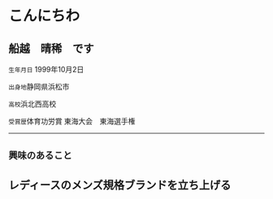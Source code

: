 # こんにちわ

## 船越　晴稀　です
`生年月日`  1999年10月2日

`出身地`静岡県浜松市

`高校`浜北西高校

`受賞歴`体育功労賞 東海大会　東海選手権

---
`興味のあること`  
-  
## レディースのメンズ規格ブランドを立ち上げる　  

